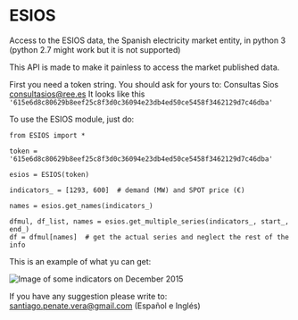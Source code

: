# ESIOS
Access to the ESIOS data, the Spanish electricity market entity, in python 3 
(python 2.7 might work but it is not supported)

This API is made to make it painless to access the market published data.

First you need a token string. You should ask for yours to: Consultas Sios <consultasios@ree.es>
It looks like this
`'615e6d8c80629b8eef25c8f3d0c36094e23db4ed50ce5458f3462129d7c46dba'`

To use the ESIOS module, just do:

```
from ESIOS import *

token = '615e6d8c80629b8eef25c8f3d0c36094e23db4ed50ce5458f3462129d7c46dba'

esios = ESIOS(token)

indicators_ = [1293, 600]  # demand (MW) and SPOT price (€)

names = esios.get_names(indicators_)

dfmul, df_list, names = esios.get_multiple_series(indicators_, start_, end_)
df = dfmul[names]  # get the actual series and neglect the rest of the info
```

This is an example of what yu can get:

![Image of some indicators on December 2015](https://github.com/SanPen/ESIOS/blob/master/example.png)

If you have any suggestion please write to: <santiago.penate.vera@gmail.com> (Español e Inglés)
